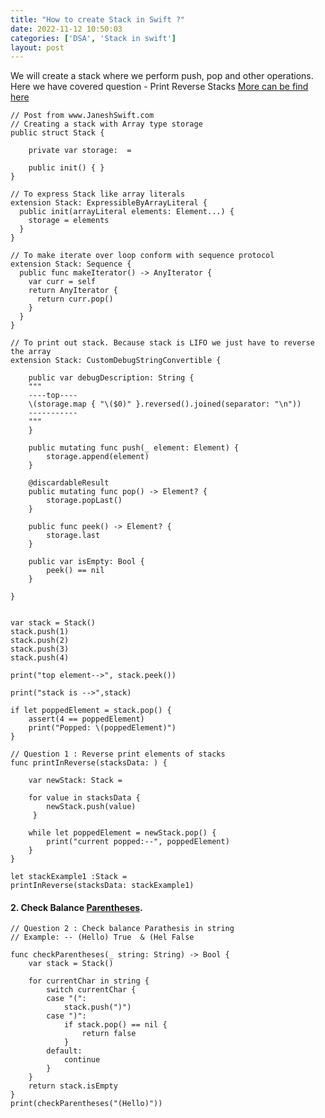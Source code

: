 ```yaml
---
title: "How to create Stack in Swift ?"
date: 2022-11-12 10:50:03
categories: ['DSA', 'Stack in swift']
layout: post
---
```


<!-- wp:paragraph -->
We will create a stack where we perform push, pop and other operations. Here we have covered question - Print Reverse Stacks <a href="https://github.com/janeshsutharios/DSA_iOS_Swift" target="_blank" rel="noopener" title="">More can be find here </a>


<!-- /wp:paragraph -->

<!-- wp:code -->
<pre class="wp-block-code"><code lang="swift" class="language-swift">// Post from www.JaneshSwift.com
// Creating a stack with Array type storage
public struct Stack<Element> {
    
    private var storage:  = 
    
    public init() { }
}

// To express Stack like array literals
extension Stack: ExpressibleByArrayLiteral {
  public init(arrayLiteral elements: Element...) {
    storage = elements
  }
}

// To make iterate over loop conform with sequence protocol
extension Stack: Sequence {
  public func makeIterator() -> AnyIterator<Element> {
    var curr = self
    return AnyIterator {
      return curr.pop()
    }
  }
}

// To print out stack. Because stack is LIFO we just have to reverse the array
extension Stack: CustomDebugStringConvertible {
    
    public var debugDescription: String {
    """
    ----top----
    \(storage.map { "\($0)" }.reversed().joined(separator: "\n"))
    -----------
    """
    }
    
    public mutating func push(_ element: Element) {
        storage.append(element)
    }
    
    @discardableResult
    public mutating func pop() -> Element? {
        storage.popLast()
    }
    
    public func peek() -> Element? {
        storage.last
    }
    
    public var isEmpty: Bool {
        peek() == nil
    }
    
}


var stack = Stack<Int>()
stack.push(1)
stack.push(2)
stack.push(3)
stack.push(4)

print("top element-->", stack.peek())

print("stack is -->",stack)

if let poppedElement = stack.pop() {
    assert(4 == poppedElement)
    print("Popped: \(poppedElement)")
}

// Question 1 : Reverse print elements of stacks
func printInReverse<T: Sequence>(stacksData: ) {
    
    var newStack: Stack<T> = 
    
    for value in stacksData {
        newStack.push(value)
     }
    
    while let poppedElement = newStack.pop() {
        print("current popped:--", poppedElement)
    }
}

let stackExample1 :Stack<Int> = 
printInReverse(stacksData: stackExample1)</code></pre>
<!-- /wp:code -->

<!-- wp:heading {"level":4,"textColor":"ast-global-color-1"} -->
<h4 class="has-ast-global-color-1-color has-text-color">2. Check Balance <a href="https://leetcode.com/problems/longest-valid-parentheses">Parentheses</a>.  </h4>
<!-- /wp:heading -->

<!-- wp:code -->
<pre class="wp-block-code"><code lang="swift" class="language-swift">// Question 2 : Check balance Parathesis in string
// Example: -- (Hello) True  & (Hel False

func checkParentheses(_ string: String) -> Bool {
    var stack = Stack<Character>()
    
    for currentChar in string {
        switch currentChar {
        case "(":
            stack.push(")")
        case ")":
            if stack.pop() == nil {
                return false
            }
        default:
            continue
        }
    }
    return stack.isEmpty
}
print(checkParentheses("(Hello)"))</code></pre>
<!-- /wp:code -->